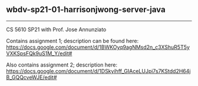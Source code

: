 ## wbdv-sp21-01-harrisonjwong-server-java

---


CS 5610 SP21 with Prof. Jose Annunziato

Contains assignment 1; description can be found here: https://docs.google.com/document/d/1BWKOyq9agNMsd2n_c3XShuR5T5yVXKSpsFQk9uS1M_Y/edit#

Also contains assignment 2; description here: https://docs.google.com/document/d/1DSkyihff_GIAceLUJpi7s7KStdd2H64jB_GQQcveWJE/edit#